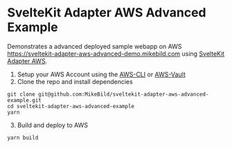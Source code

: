 # SvelteKit Adapter AWS Advanced Example

Demonstrates a advanced deployed sample webapp on AWS https://sveltekit-adapter-aws-advanced-demo.mikebild.com using [SvelteKit Adapter AWS](https://github.com/MikeBild/sveltekit-adapter-aws).

1. Setup your AWS Account using the [AWS-CLI](https://github.com/aws/aws-cli) or [AWS-Vault](https://github.com/99designs/aws-vault)
2. Clone the repo and install dependencies
```
git clone git@github.com:MikeBild/sveltekit-adapter-aws-advanced-example.git
cd sveltekit-adapter-aws-advanced-example
yarn
```
3. Build and deploy to AWS
```
yarn build
```

